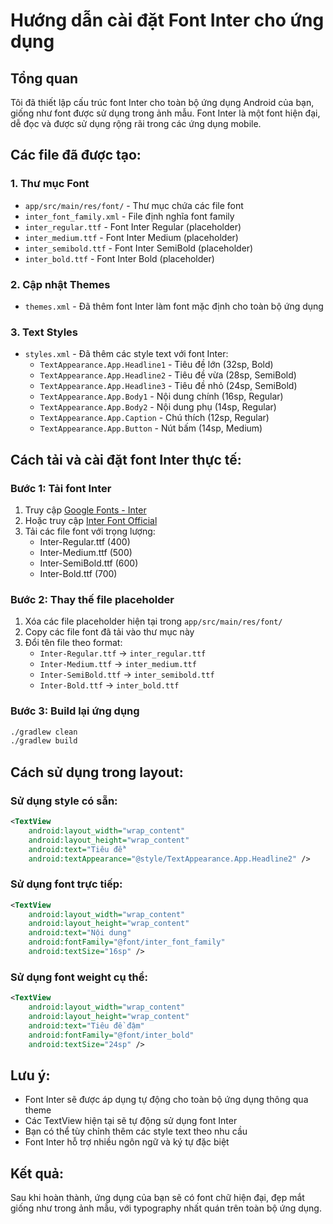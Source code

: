 # Hướng dẫn cài đặt Font Inter cho ứng dụng

## Tổng quan
Tôi đã thiết lập cấu trúc font Inter cho toàn bộ ứng dụng Android của bạn, giống như font được sử dụng trong ảnh mẫu. Font Inter là một font hiện đại, dễ đọc và được sử dụng rộng rãi trong các ứng dụng mobile.

## Các file đã được tạo:

### 1. Thư mục Font
- `app/src/main/res/font/` - Thư mục chứa các file font
- `inter_font_family.xml` - File định nghĩa font family
- `inter_regular.ttf` - Font Inter Regular (placeholder)
- `inter_medium.ttf` - Font Inter Medium (placeholder)
- `inter_semibold.ttf` - Font Inter SemiBold (placeholder)
- `inter_bold.ttf` - Font Inter Bold (placeholder)

### 2. Cập nhật Themes
- `themes.xml` - Đã thêm font Inter làm font mặc định cho toàn bộ ứng dụng

### 3. Text Styles
- `styles.xml` - Đã thêm các style text với font Inter:
  - `TextAppearance.App.Headline1` - Tiêu đề lớn (32sp, Bold)
  - `TextAppearance.App.Headline2` - Tiêu đề vừa (28sp, SemiBold)
  - `TextAppearance.App.Headline3` - Tiêu đề nhỏ (24sp, SemiBold)
  - `TextAppearance.App.Body1` - Nội dung chính (16sp, Regular)
  - `TextAppearance.App.Body2` - Nội dung phụ (14sp, Regular)
  - `TextAppearance.App.Caption` - Chú thích (12sp, Regular)
  - `TextAppearance.App.Button` - Nút bấm (14sp, Medium)

## Cách tải và cài đặt font Inter thực tế:

### Bước 1: Tải font Inter
1. Truy cập [Google Fonts - Inter](https://fonts.google.com/specimen/Inter)
2. Hoặc truy cập [Inter Font Official](https://rsms.me/inter/)
3. Tải các file font với trọng lượng:
   - Inter-Regular.ttf (400)
   - Inter-Medium.ttf (500)
   - Inter-SemiBold.ttf (600)
   - Inter-Bold.ttf (700)

### Bước 2: Thay thế file placeholder
1. Xóa các file placeholder hiện tại trong `app/src/main/res/font/`
2. Copy các file font đã tải vào thư mục này
3. Đổi tên file theo format:
   - `Inter-Regular.ttf` → `inter_regular.ttf`
   - `Inter-Medium.ttf` → `inter_medium.ttf`
   - `Inter-SemiBold.ttf` → `inter_semibold.ttf`
   - `Inter-Bold.ttf` → `inter_bold.ttf`

### Bước 3: Build lại ứng dụng
```bash
./gradlew clean
./gradlew build
```

## Cách sử dụng trong layout:

### Sử dụng style có sẵn:
```xml
<TextView
    android:layout_width="wrap_content"
    android:layout_height="wrap_content"
    android:text="Tiêu đề"
    android:textAppearance="@style/TextAppearance.App.Headline2" />
```

### Sử dụng font trực tiếp:
```xml
<TextView
    android:layout_width="wrap_content"
    android:layout_height="wrap_content"
    android:text="Nội dung"
    android:fontFamily="@font/inter_font_family"
    android:textSize="16sp" />
```

### Sử dụng font weight cụ thể:
```xml
<TextView
    android:layout_width="wrap_content"
    android:layout_height="wrap_content"
    android:text="Tiêu đề đậm"
    android:fontFamily="@font/inter_bold"
    android:textSize="24sp" />
```

## Lưu ý:
- Font Inter sẽ được áp dụng tự động cho toàn bộ ứng dụng thông qua theme
- Các TextView hiện tại sẽ tự động sử dụng font Inter
- Bạn có thể tùy chỉnh thêm các style text theo nhu cầu
- Font Inter hỗ trợ nhiều ngôn ngữ và ký tự đặc biệt

## Kết quả:
Sau khi hoàn thành, ứng dụng của bạn sẽ có font chữ hiện đại, đẹp mắt giống như trong ảnh mẫu, với typography nhất quán trên toàn bộ ứng dụng.